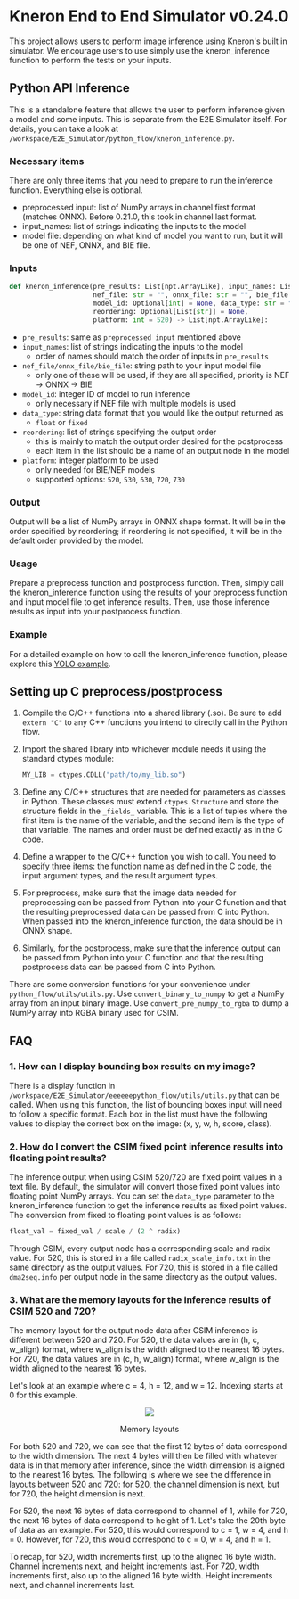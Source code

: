 # Kneron End to End Simulator v0.24.0

This project allows users to perform image inference using Kneron's built in simulator. We encourage users to use simply use the kneron_inference function to perform the tests on your inputs.

## Python API Inference

This is a standalone feature that allows the user to perform inference given a model and some inputs. This is separate from the E2E Simulator itself. For details, you can take a look at ```/workspace/E2E_Simulator/python_flow/kneron_inference.py```.

### Necessary items

There are only three items that you need to prepare to run the inference function. Everything else is optional.

* preprocessed input: list of NumPy arrays in channel first format (matches ONNX). Before 0.21.0, this took in channel last format.
* input_names: list of strings indicating the inputs to the model
* model file: depending on what kind of model you want to run, but it will be one of NEF, ONNX, and BIE file.

### Inputs

```python
def kneron_inference(pre_results: List[npt.ArrayLike], input_names: List[str],
                     nef_file: str = "", onnx_file: str = "", bie_file: str = "",
                     model_id: Optional[int] = None, data_type: str = "float",
                     reordering: Optional[List[str]] = None,
                     platform: int = 520) -> List[npt.ArrayLike]:
```

* ```pre_results```: same as ```preprocessed input``` mentioned above
* ```input_names```: list of strings indicating the inputs to the model
  * order of names should match the order of inputs in ```pre_results```
* ```nef_file/onnx_file/bie_file```: string path to your input model file
  * only one of these will be used, if they are all specified, priority is NEF -> ONNX -> BIE
* ```model_id```: integer ID of model to run inference
  * only necessary if NEF file with multiple models is used
* ```data_type```: string data format that you would like the output returned as
  * ```float``` or ```fixed```
* ```reordering```: list of strings specifying the output order
  * this is mainly to match the output order desired for the postprocess
  * each item in the list should be a name of an output node in the model
* ```platform```: integer platform to be used
  * only needed for BIE/NEF models
  * supported options: ```520```, ```530```, ```630```, ```720```, ```730```

### Output

Output will be a list of NumPy arrays in ONNX shape format. It will be in the order specified by reordering; if reordering is not specified, it will be in the default order provided by the model.

### Usage

Prepare a preprocess function and postprocess function. Then, simply call the kneron_inference function using the results of your preprocess function and input model file to get inference results. Then, use those inference results as input into your postprocess function.

### Example

For a detailed example on how to call the kneron_inference function, please explore this [YOLO example](https://doc.kneron.com/docs/#toolchain/appendix/yolo_example/).

## Setting up C preprocess/postprocess

1. Compile the C/C++ functions into a shared library (.so). Be sure to add ```extern "C"``` to any C++ functions you intend to directly call in the Python flow.
2. Import the shared library into whichever module needs it using the standard ctypes module:

    ```python
    MY_LIB = ctypes.CDLL("path/to/my_lib.so")
    ```

3. Define any C/C++ structures that are needed for parameters as classes in Python. These classes must extend ```ctypes.Structure``` and store the structure fields in the ```_fields_``` variable. This is a list of tuples where the first item is the name of the variable, and the second item is the type of that variable. The names and order must be defined exactly as in the C code.
4. Define a wrapper to the C/C++ function you wish to call. You need to specify three items: the function name as defined in the C code, the input argument types, and the result argument types.
5. For preprocess, make sure that the image data needed for preprocessing can be passed from Python into your C function and that the resulting preprocessed data can be passed from C into Python. When passed into the kneron_inference function, the data should be in ONNX shape.
6. Similarly, for the postprocess, make sure that the inference output can be passed from Python into your C function and that the resulting postprocess data can be passed from C into Python.

There are some conversion functions for your convenience under ```python_flow/utils/utils.py```.
Use ```convert_binary_to_numpy``` to get a NumPy array from an input binary image. Use ```convert_pre_numpy_to_rgba``` to dump a NumPy array into RGBA binary used for CSIM.

## FAQ

### 1. How can I display bounding box results on my image?

There is a display function in ```/workspace/E2E_Simulator/eeeeeepython_flow/utils/utils.py``` that can be called. When using this function, the list of bounding boxes input will need to follow a specific format. Each box in the list must have the following values to display the correct box on the image: (x, y, w, h, score, class).

### 2. How do I convert the CSIM fixed point inference results into floating point results?

The inference output when using CSIM 520/720 are fixed point values in a text file. By default, the simulator will convert those fixed point values into floating point NumPy arrays. You can set the ```data_type``` parameter to the kneron_inference function to get the inference results as fixed point values. The conversion from fixed to floating point values is as follows:

```python
float_val = fixed_val / scale / (2 ^ radix)
```

Through CSIM, every output node has a corresponding scale and radix value. For 520, this is stored in a file called ```radix_scale_info.txt``` in the same directory as the output values. For 720, this is stored in a file called ```dma2seq.info``` per output node in the same directory as the output values.

### 3. What are the memory layouts for the inference results of CSIM 520 and 720?

The memory layout for the output node data after CSIM inference is different between 520 and 720. For 520, the data values are in (h, c, w_align) format, where w_align is the width aligned to the nearest 16 bytes. For 720, the data values are in (c, h, w_align) format, where w_align is the width aligned to the nearest 16 bytes.

Let's look at an example where c = 4, h = 12, and w = 12. Indexing starts at 0 for this example.

<div align="center">
<img src="../../imgs/python_app/memory_layouts.png">
<p>Memory layouts</p>
</div>

For both 520 and 720, we can see that the first 12 bytes of data correspond to the width dimension. The next 4 bytes will then be filled with whatever data is in that memory after inference, since the width dimension is aligned to the nearest 16 bytes. The following is where we see the difference in layouts between 520 and 720: for 520, the channel dimension is next, but for 720, the height dimension is next.

For 520, the next 16 bytes of data correspond to channel of 1, while for 720, the next 16 bytes of data correspond to height of 1. Let's take the 20th byte of data as an example. For 520, this would correspond to c = 1, w = 4, and h = 0. However, for 720, this would correspond to c = 0, w = 4, and h = 1.

To recap, for 520, width increments first, up to the aligned 16 byte width. Channel increments next, and height increments last. For 720, width increments first, also up to the aligned 16 byte width. Height increments next, and channel increments last.
